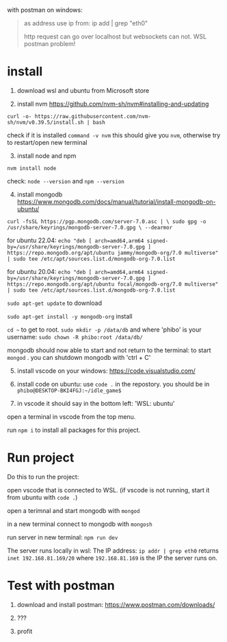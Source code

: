 with postman on windows:

>   as address use  ip from: ip add | grep "eth0"
> 
>    http request can go over localhost but websockets can not. WSL postman problem!


# install

1. download wsl and ubuntu from Microsoft store

2. install nvm https://github.com/nvm-sh/nvm#installing-and-updating

`curl -o- https://raw.githubusercontent.com/nvm-sh/nvm/v0.39.5/install.sh | bash`

check if it is installed `command -v nvm` this should give you `nvm`, otherwise try to restart/open new terminal

3. install node and npm

`nvm install node`

check: `node --version` and `npm --version`

4. install mongodb  https://www.mongodb.com/docs/manual/tutorial/install-mongodb-on-ubuntu/

`curl -fsSL https://pgp.mongodb.com/server-7.0.asc | \
   sudo gpg -o /usr/share/keyrings/mongodb-server-7.0.gpg \
   --dearmor`   

for ubuntu 22.04: `echo "deb [ arch=amd64,arm64 signed-by=/usr/share/keyrings/mongodb-server-7.0.gpg ] https://repo.mongodb.org/apt/ubuntu jammy/mongodb-org/7.0 multiverse" | sudo tee /etc/apt/sources.list.d/mongodb-org-7.0.list`

for ubuntu 20.04: `echo "deb [ arch=amd64,arm64 signed-by=/usr/share/keyrings/mongodb-server-7.0.gpg ] https://repo.mongodb.org/apt/ubuntu focal/mongodb-org/7.0 multiverse" | sudo tee /etc/apt/sources.list.d/mongodb-org-7.0.list`

`sudo apt-get update` to download

`sudo apt-get install -y mongodb-org` install


`cd ~` to get to root. `sudo mkdir -p /data/db` and where 'phibo' is your username:  `sudo chown -R phibo:root /data/db/`

mongodb should now able to start and not return to the terminal: to start `mongod`  . you can shutdown mongodb with 'ctrl + C'

5. install vscode on your windows: https://code.visualstudio.com/

6. install code on ubuntu:  use `code .` in the repostory. you should be in `phibo@DESKTOP-BKI4FGJ:~/idle_game$`

7.  in vscode it should say in the bottom left: 'WSL: ubuntu'

open a terminal in vscode from the top menu.

run `npm i` to install all packages for this project.


# Run project

Do this to run the project:

 open vscode that is connected to WSL. (if vscode is not running, start it from ubuntu with `code .`)

 open a terimnal and start mongodb with `mongod`

 in a new terminal connect to mongodb with `mongosh`

 run server in new terminal: `npm run dev`

 The server runs locally in wsl: The IP address: `ip addr | grep eth0` returns `inet 192.168.81.169/20` where `192.168.81.169` is the IP the server runs on.

 # Test with postman

 1. download and install postman: https://www.postman.com/downloads/

 2. ???

 3. profit
